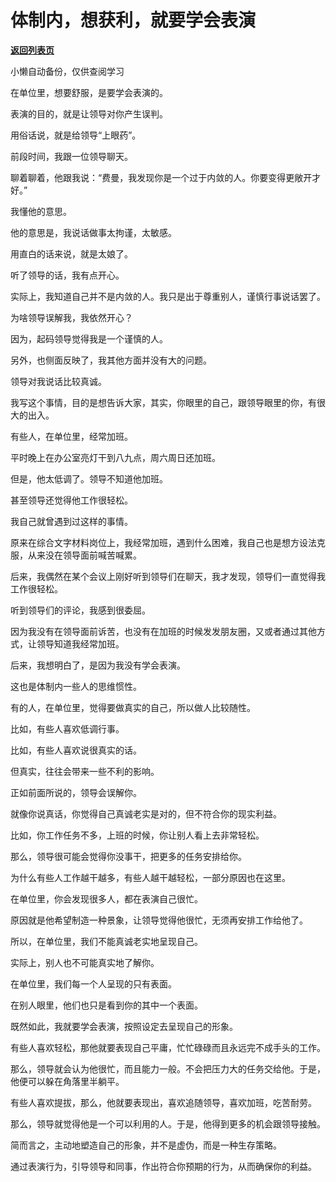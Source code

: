 # 体制内，想获利，就要学会表演

[**返回列表页**](/gzh/费曼的小茶馆)

小懒自动备份，仅供查阅学习

在单位里，想要舒服，是要学会表演的。  

表演的目的，就是让领导对你产生误判。  

用俗话说，就是给领导“上眼药”。

前段时间，我跟一位领导聊天。

聊着聊着，他跟我说：“费曼，我发现你是一个过于内敛的人。你要变得更敞开才好。”

我懂他的意思。

他的意思是，我说话做事太拘谨，太敏感。

用直白的话来说，就是太娘了。

听了领导的话，我有点开心。

实际上，我知道自己并不是内敛的人。我只是出于尊重别人，谨慎行事说话罢了。  

为啥领导误解我，我依然开心？  

因为，起码领导觉得我是一个谨慎的人。  

另外，也侧面反映了，我其他方面并没有大的问题。

领导对我说话比较真诚。  

我写这个事情，目的是想告诉大家，其实，你眼里的自己，跟领导眼里的你，有很大的出入。

有些人，在单位里，经常加班。

平时晚上在办公室亮灯干到八九点，周六周日还加班。

但是，他太低调了。领导不知道他加班。

甚至领导还觉得他工作很轻松。  

我自己就曾遇到过这样的事情。

原来在综合文字材料岗位上，我经常加班，遇到什么困难，我自己也是想方设法克服，从来没在领导面前喊苦喊累。  

后来，我偶然在某个会议上刚好听到领导们在聊天，我才发现，领导们一直觉得我工作很轻松。

听到领导们的评论，我感到很委屈。  

因为我没有在领导面前诉苦，也没有在加班的时候发发朋友圈，又或者通过其他方式，让领导知道我经常加班。

后来，我想明白了，是因为我没有学会表演。  

这也是体制内一些人的思维惯性。  

有的人，在单位里，觉得要做真实的自己，所以做人比较随性。

比如，有些人喜欢低调行事。  

比如，有些人喜欢说很真实的话。

但真实，往往会带来一些不利的影响。  

正如前面所说的，领导会误解你。

就像你说真话，你觉得自己真诚老实是对的，但不符合你的现实利益。  

比如，你工作任务不多，上班的时候，你让别人看上去非常轻松。  

那么，领导很可能会觉得你没事干，把更多的任务安排给你。

为什么有些人工作越干越多，有些人越干越轻松，一部分原因也在这里。  

在单位里，你会发现很多人，都在表演自己很忙。

原因就是他希望制造一种景象，让领导觉得他很忙，无须再安排工作给他了。  

所以，在单位里，我们不能真诚老实地呈现自己。  

实际上，别人也不可能真实地了解你。

在单位里，我们每一个人呈现的只有表面。

在别人眼里，他们也只是看到你的其中一个表面。  

既然如此，我就要学会表演，按照设定去呈现自己的形象。

有些人喜欢轻松，那他就要表现自己平庸，忙忙碌碌而且永远完不成手头的工作。  

那么，领导就会认为他很忙，而且能力一般。不会把压力大的任务交给他。于是，他便可以躲在角落里半躺平。

有些人喜欢提拔，那么，他就要表现出，喜欢追随领导，喜欢加班，吃苦耐劳。  

那么，领导就觉得他是一个可以利用的人。于是，他得到更多的机会跟领导接触。  

简而言之，主动地塑造自己的形象，并不是虚伪，而是一种生存策略。  

通过表演行为，引导领导和同事，作出符合你预期的行为，从而确保你的利益。

